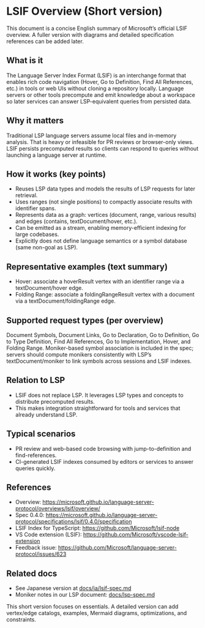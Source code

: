 # LSIF Overview (Short version)

This document is a concise English summary of Microsoft’s official LSIF overview. A fuller version with diagrams and detailed specification references can be added later.

## What is it

The Language Server Index Format (LSIF) is an interchange format that enables rich code navigation (Hover, Go to Definition, Find All References, etc.) in tools or web UIs without cloning a repository locally. Language servers or other tools precompute and emit knowledge about a workspace so later services can answer LSP-equivalent queries from persisted data.

## Why it matters

Traditional LSP language servers assume local files and in-memory analysis. That is heavy or infeasible for PR reviews or browser-only views. LSIF persists precomputed results so clients can respond to queries without launching a language server at runtime.

## How it works (key points)

- Reuses LSP data types and models the results of LSP requests for later retrieval.
- Uses ranges (not single positions) to compactly associate results with identifier spans.
- Represents data as a graph: vertices (document, range, various results) and edges (contains, textDocument/hover, etc.).
- Can be emitted as a stream, enabling memory-efficient indexing for large codebases.
- Explicitly does not define language semantics or a symbol database (same non-goal as LSP).

## Representative examples (text summary)

- Hover: associate a hoverResult vertex with an identifier range via a textDocument/hover edge.
- Folding Range: associate a foldingRangeResult vertex with a document via a textDocument/foldingRange edge.

## Supported request types (per overview)

Document Symbols, Document Links, Go to Declaration, Go to Definition, Go to Type Definition, Find All References, Go to Implementation, Hover, and Folding Range. Moniker-based symbol association is included in the spec; servers should compute monikers consistently with LSP’s textDocument/moniker to link symbols across sessions and LSIF indexes.

## Relation to LSP

- LSIF does not replace LSP. It leverages LSP types and concepts to distribute precomputed results.
- This makes integration straightforward for tools and services that already understand LSP.

## Typical scenarios

- PR review and web-based code browsing with jump-to-definition and find-references.
- CI-generated LSIF indexes consumed by editors or services to answer queries quickly.

## References

- Overview: https://microsoft.github.io/language-server-protocol/overviews/lsif/overview/
- Spec 0.4.0: https://microsoft.github.io/language-server-protocol/specifications/lsif/0.4.0/specification
- LSIF Index for TypeScript: https://github.com/Microsoft/lsif-node
- VS Code extension (LSIF): https://github.com/Microsoft/vscode-lsif-extension
- Feedback issue: https://github.com/Microsoft/language-server-protocol/issues/623

## Related docs

- See Japanese version at [docs/ja/lsif-spec.md](docs/ja/lsif-spec.md)
- Moniker notes in our LSP document: [docs/lsp-spec.md](docs/lsp-spec.md)

This short version focuses on essentials. A detailed version can add vertex/edge catalogs, examples, Mermaid diagrams, optimizations, and constraints.
